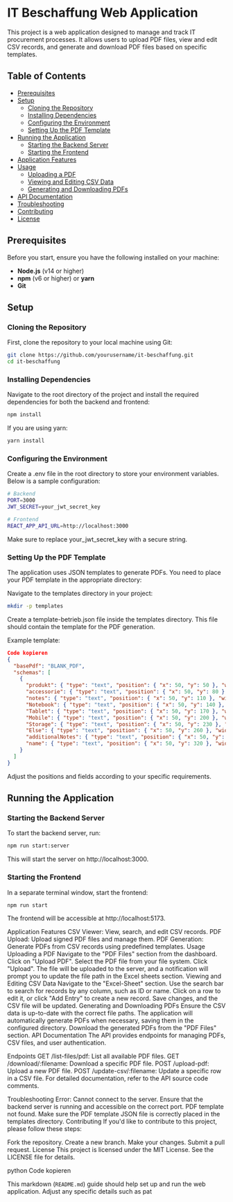 # IT Beschaffung Web Application

This project is a web application designed to manage and track IT procurement processes. It allows users to upload PDF files, view and edit CSV records, and generate and download PDF files based on specific templates.

## Table of Contents

- [Prerequisites](#prerequisites)
- [Setup](#setup)
  - [Cloning the Repository](#cloning-the-repository)
  - [Installing Dependencies](#installing-dependencies)
  - [Configuring the Environment](#configuring-the-environment)
  - [Setting Up the PDF Template](#setting-up-the-pdf-template)
- [Running the Application](#running-the-application)
  - [Starting the Backend Server](#starting-the-backend-server)
  - [Starting the Frontend](#starting-the-frontend)
- [Application Features](#application-features)
- [Usage](#usage)
  - [Uploading a PDF](#uploading-a-pdf)
  - [Viewing and Editing CSV Data](#viewing-and-editing-csv-data)
  - [Generating and Downloading PDFs](#generating-and-downloading-pdfs)
- [API Documentation](#api-documentation)
- [Troubleshooting](#troubleshooting)
- [Contributing](#contributing)
- [License](#license)

## Prerequisites

Before you start, ensure you have the following installed on your machine:

- **Node.js** (v14 or higher)
- **npm** (v6 or higher) or **yarn**
- **Git**

## Setup

### Cloning the Repository

First, clone the repository to your local machine using Git:

```bash
git clone https://github.com/yourusername/it-beschaffung.git
cd it-beschaffung
```

### Installing Dependencies
Navigate to the root directory of the project and install the required dependencies for both the backend and frontend:

```bash
npm install
```
If you are using yarn:
```bash
yarn install
```

### Configuring the Environment
Create a .env file in the root directory to store your environment variables. Below is a sample configuration:

```bash
# Backend
PORT=3000
JWT_SECRET=your_jwt_secret_key

# Frontend
REACT_APP_API_URL=http://localhost:3000
```
Make sure to replace your_jwt_secret_key with a secure string.

### Setting Up the PDF Template
The application uses JSON templates to generate PDFs. You need to place your PDF template in the appropriate directory:

Navigate to the templates directory in your project:
```bash
mkdir -p templates
```
Create a template-betrieb.json file inside the templates directory. This file should contain the template for the PDF generation.

Example template:
```json
Code kopieren
{
  "basePdf": "BLANK_PDF",
  "schemas": [
    {
      "produkt": { "type": "text", "position": { "x": 50, "y": 50 }, "width": 200, "height": 20 },
      "accessorie": { "type": "text", "position": { "x": 50, "y": 80 }, "width": 200, "height": 20 },
      "notes": { "type": "text", "position": { "x": 50, "y": 110 }, "width": 200, "height": 20 },
      "Notebook": { "type": "text", "position": { "x": 50, "y": 140 }, "width": 200, "height": 20 },
      "Tablet": { "type": "text", "position": { "x": 50, "y": 170 }, "width": 200, "height": 20 },
      "Mobile": { "type": "text", "position": { "x": 50, "y": 200 }, "width": 200, "height": 20 },
      "Storage": { "type": "text", "position": { "x": 50, "y": 230 }, "width": 200, "height": 20 },
      "Else": { "type": "text", "position": { "x": 50, "y": 260 }, "width": 200, "height": 20 },
      "additionalNotes": { "type": "text", "position": { "x": 50, "y": 290 }, "width": 200, "height": 20 },
      "name": { "type": "text", "position": { "x": 50, "y": 320 }, "width": 200, "height": 20 }
    }
  ]
}
```
Adjust the positions and fields according to your specific requirements.

## Running the Application
### Starting the Backend Server
To start the backend server, run:
```bash
npm run start:server
```
This will start the server on http://localhost:3000.

### Starting the Frontend
In a separate terminal window, start the frontend:
```bash
npm run start
```
The frontend will be accessible at http://localhost:5173.

Application Features
CSV Viewer: View, search, and edit CSV records.
PDF Upload: Upload signed PDF files and manage them.
PDF Generation: Generate PDFs from CSV records using predefined templates.
Usage
Uploading a PDF
Navigate to the "PDF Files" section from the dashboard.
Click on "Upload PDF".
Select the PDF file from your file system.
Click "Upload". The file will be uploaded to the server, and a notification will prompt you to update the file path in the Excel sheets section.
Viewing and Editing CSV Data
Navigate to the "Excel-Sheet" section.
Use the search bar to search for records by any column, such as ID or name.
Click on a row to edit it, or click "Add Entry" to create a new record.
Save changes, and the CSV file will be updated.
Generating and Downloading PDFs
Ensure the CSV data is up-to-date with the correct file paths.
The application will automatically generate PDFs when necessary, saving them in the configured directory.
Download the generated PDFs from the "PDF Files" section.
API Documentation
The API provides endpoints for managing PDFs, CSV files, and user authentication.

Endpoints
GET /list-files/pdf: List all available PDF files.
GET /download/:filename: Download a specific PDF file.
POST /upload-pdf: Upload a new PDF file.
POST /update-csv/:filename: Update a specific row in a CSV file.
For detailed documentation, refer to the API source code comments.

Troubleshooting
Error: Cannot connect to the server.
Ensure that the backend server is running and accessible on the correct port.
PDF template not found.
Make sure the PDF template JSON file is correctly placed in the templates directory.
Contributing
If you'd like to contribute to this project, please follow these steps:

Fork the repository.
Create a new branch.
Make your changes.
Submit a pull request.
License
This project is licensed under the MIT License. See the LICENSE file for details.

python
Code kopieren

This markdown (`README.md`) guide should help set up and run the web application. Adjust any specific details such as pat
